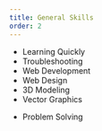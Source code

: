 ```yaml
---
title: General Skills
order: 2
---
```




- Learning Quickly
- Troubleshooting
- Web Development
- Web Design
- 3D Modeling
- Vector Graphics
<!-- - Video Editing -->
- Problem Solving